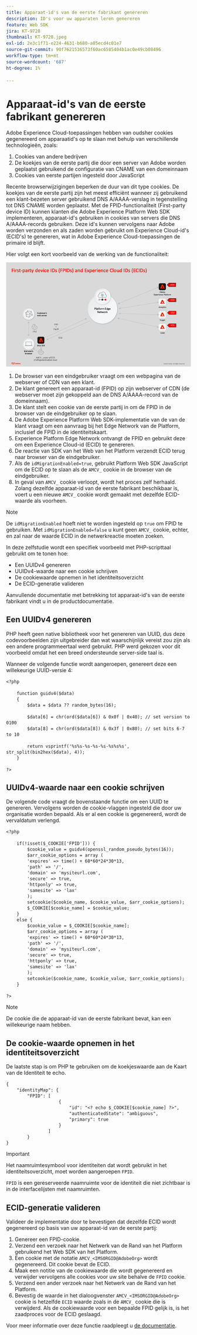 ```yaml
---
title: Apparaat-id's van de eerste fabrikant genereren
description: ID's voor uw apparaten leren genereren
feature: Web SDK
jira: KT-9728
thumbnail: KT-9728.jpeg
exl-id: 2e3c1f71-e224-4631-b680-a05ecd4c01e7
source-git-commit: 90f7621536573f60ac6585404b1ac0e49cb08496
workflow-type: tm+mt
source-wordcount: '687'
ht-degree: 1%

---
```


# Apparaat-id&#39;s van de eerste fabrikant genereren

Adobe Experience Cloud-toepassingen hebben van oudsher cookies gegenereerd om apparaatid&#39;s op te slaan met behulp van verschillende technologieën, zoals:

1. Cookies van andere bedrijven
1. De koekjes van de eerste partij die door een server van Adobe worden geplaatst gebruikend de configuratie van CNAME van een domeinnaam
1. Cookies van eerste partijen ingesteld door JavaScript

Recente browserwijzigingen beperken de duur van dit type cookies. De koekjes van de eerste partij zijn het meest efficiënt wanneer zij gebruikend een klant-bezeten server gebruikend DNS A/AAAA-verslag in tegenstelling tot DNS CNAME worden geplaatst. Met de FPID-functionaliteit (First-party device ID) kunnen klanten die Adobe Experience Platform Web SDK implementeren, apparaat-id&#39;s gebruiken in cookies van servers die DNS A/AAAA-records gebruiken. Deze id&#39;s kunnen vervolgens naar Adobe worden verzonden en als zaden worden gebruikt om Experience Cloud-id&#39;s (ECID&#39;s) te genereren, wat in Adobe Experience Cloud-toepassingen de primaire id blijft.

Hier volgt een kort voorbeeld van de werking van de functionaliteit:

![FPID&#39;s (First-party device ID&#39;s) en Experience Cloud-id&#39;s (ECID&#39;s)](../assets/kt-9728.png)

1. De browser van een eindgebruiker vraagt om een webpagina van de webserver of CDN van een klant.
1. De klant genereert een apparaat-id (FPID) op zijn webserver of CDN (de webserver moet zijn gekoppeld aan de DNS A/AAAA-record van de domeinnaam).
1. De klant stelt een cookie van de eerste partij in om de FPID in de browser van de eindgebruiker op te slaan.
1. De Adobe Experience Platform Web SDK-implementatie van de van de klant vraagt om een aanvraag bij het Edge Network van de Platform, inclusief de FPID in de identiteitskaart.
1. Experience Platform Edge Network ontvangt de FPID en gebruikt deze om een Experience Cloud-id (ECID) te genereren.
1. De reactie van SDK van het Web van het Platform verzendt ECID terug naar browser van de eindgebruiker.
1. Als de `idMigrationEnabled=true`, gebruikt Platform Web SDK JavaScript om de ECID op te slaan als de `AMCV_` cookie in de browser van de eindgebruiker.
1. In geval van `AMCV_` cookie verloopt, wordt het proces zelf herhaald. Zolang dezelfde apparaat-id van de eerste fabrikant beschikbaar is, voert u een nieuwe `AMCV_` cookie wordt gemaakt met dezelfde ECID-waarde als voorheen.

>[!NOTE]
>
>De `idMigrationEnabled` hoeft niet te worden ingesteld op `true` om FPID te gebruiken. Met `idMigrationEnabled=false` u kunt geen `AMCV_` cookie, echter, en zal naar de waarde ECID in de netwerkreactie moeten zoeken.


In deze zelfstudie wordt een specifiek voorbeeld met PHP-scripttaal gebruikt om te tonen hoe:

* Een UUIDv4 genereren
* UUIDv4-waarde naar een cookie schrijven
* De cookiewaarde opnemen in het identiteitsoverzicht
* De ECID-generatie valideren

Aanvullende documentatie met betrekking tot apparaat-id&#39;s van de eerste fabrikant vindt u in de productdocumentatie.

## Een UUIDv4 genereren

PHP heeft geen native bibliotheek voor het genereren van UUID, dus deze codevoorbeelden zijn uitgebreider dan wat waarschijnlijk vereist zou zijn als een andere programmeertaal werd gebruikt. PHP werd gekozen voor dit voorbeeld omdat het een breed ondersteunde server-side taal is.


Wanneer de volgende functie wordt aangeroepen, genereert deze een willekeurige UUID-versie 4:

```
<?php
    
    function guidv4($data)
    {
        $data = $data ?? random_bytes(16);

        $data[6] = chr(ord($data[6]) & 0x0f | 0x40); // set version to 0100
        $data[8] = chr(ord($data[8]) & 0x3f | 0x80); // set bits 6-7 to 10

        return vsprintf('%s%s-%s-%s-%s-%s%s%s', str_split(bin2hex($data), 4));
    }

?>
```

## UUIDv4-waarde naar een cookie schrijven

De volgende code vraagt de bovenstaande functie om een UUID te genereren. Vervolgens worden de cookie-vlaggen ingesteld die door uw organisatie worden bepaald. Als er al een cookie is gegenereerd, wordt de vervaldatum verlengd.

```
<?php

    if(!isset($_COOKIE['FPID'])) {
        $cookie_value = guidv4(openssl_random_pseudo_bytes(16));        
        $arr_cookie_options = array (
        'expires' => time() + 60*60*24*30*13,
        'path' => '/',
        'domain' => 'mysiteurl.com',
        'secure' => true,
        'httponly' => true,
        'samesite' => 'lax'
        );
        setcookie($cookie_name, $cookie_value, $arr_cookie_options);
        $_COOKIE[$cookie_name] = $cookie_value;
    }
    else {
        $cookie_value = $_COOKIE[$cookie_name];
        $arr_cookie_options = array (
        'expires' => time() + 60*60*24*30*13,
        'path' => '/',
        'domain' => 'mysiteurl.com',
        'secure' => true,
        'httponly' => true,
        'samesite' => 'lax'
        );
        setcookie($cookie_name, $cookie_value, $arr_cookie_options);
    }

?>
```

>[!NOTE]
>
>De cookie die de apparaat-id van de eerste fabrikant bevat, kan een willekeurige naam hebben.

## De cookie-waarde opnemen in het identiteitsoverzicht

De laatste stap is om PHP te gebruiken om de koekjeswaarde aan de Kaart van de Identiteit te echo.


```
{
    "identityMap": {
        "FPID": [
                    {
                        "id": "<? echo $_COOKIE[$cookie_name] ?>",
                        "authenticatedState": "ambiguous",
                        "primary": true
                    }
                ]
        }
}
```

>[!IMPORTANT]
>
>Het naamruimtesymbool voor identiteiten dat wordt gebruikt in het identiteitsoverzicht, moet worden aangeroepen `FPID`.
>
> `FPID` is een gereserveerde naamruimte voor de identiteit die niet zichtbaar is in de interfacelijsten met naamruimten.


## ECID-generatie valideren

Valideer de implementatie door te bevestigen dat dezelfde ECID wordt gegenereerd op basis van uw apparaat-id van de eerste partij:

1. Genereer een FPID-cookie.
1. Verzend een verzoek naar het Netwerk van de Rand van het Platform gebruikend het Web SDK van het Platform.
1. Een cookie met de notatie `AMCV_<IMSORGID@AdobeOrg>` wordt gegenereerd. Dit cookie bevat de ECID.
1. Maak een notitie van de cookiewaarde die wordt gegenereerd en verwijder vervolgens alle cookies voor uw site behalve de `FPID` cookie.
1. Verzend een ander verzoek naar het Netwerk van de Rand van het Platform.
1. Bevestig de waarde in het dialoogvenster `AMCV_<IMSORGID@AdobeOrg>` cookie is hetzelfde `ECID` waarde zoals in de `AMCV_` cookie die is verwijderd. Als de cookiewaarde voor een bepaalde FPID gelijk is, is het zaadproces voor de ECID geslaagd.

Voor meer informatie over deze functie raadpleegt u [de documentatie](https://experienceleague.adobe.com/docs/experience-platform/edge/identity/first-party-device-ids.html).
